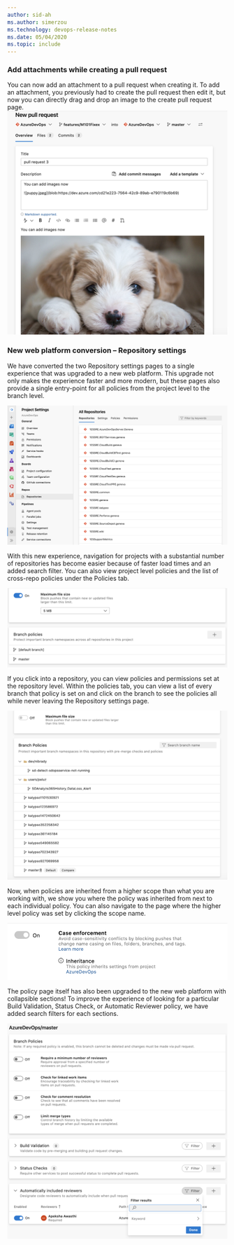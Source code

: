 ```yaml
---
author: sid-ah
ms.author: simerzou
ms.technology: devops-release-notes
ms.date: 05/04/2020
ms.topic: include
---
```

### Add attachments while creating a pull request

You can now add an attachment to a pull request when creating it. To add an attachment, you previously had to create the pull request then edit it, but now you can directly drag and drop an image to the create pull request page.
![img](../../media/168-repos-1-0.png)

### New web platform conversion – Repository settings 

We have converted the two Repository settings pages to a single experience that was upgraded to a new web platform. This upgrade not only makes the experience faster and more modern, but these pages also provide a single entry-point for all policies from the project level to the branch level. 

![img](../../media/168-repos-0-2.png)

With this new experience, navigation for projects with a substantial number of repositories has become easier because of faster load times and an added search filter. You can also view project level policies and the list of cross-repo policies under the Policies tab.

![img](../../media/168-repos-0-3.png)

If you click into a repository, you can view policies and permissions set at the repository level. Within the policies tab, you can view a list of every branch that policy is set on and click on the branch to see the policies all while never leaving the Repository settings page.  

![img](../../media/168-repos-0-4.png)

Now, when policies are inherited from a higher scope than what you are working with, we show you where the policy was inherited from next to each individual policy. You can also navigate to the page where the higher level policy was set by clicking the scope name. 

![img](../../media/168-repos-0-5.png)

The policy page itself has also been upgraded to the new web platform with collapsible sections! To improve the experience of looking for a particular Build Validation, Status Check, or Automatic Reviewer policy, we have added search filters for each sections. 

![img](../../media/168-repos-0-6.png)
